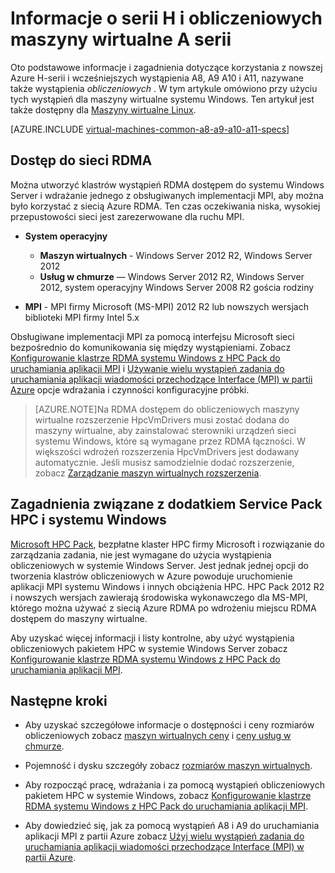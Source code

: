<properties
 pageTitle="Temat obliczeniowych maszyny wirtualne z systemem Windows | Microsoft Azure"
 description="Informacje ogólne i zagadnienia dotyczące korzystania z usługi Windows maszyny wirtualne i chmura Azure rozmiarów obliczeniowych serii H i A8, A9 A10 i A11"
 services="virtual-machines-windows, cloud-services"
 documentationCenter=""
 authors="dlepow"
 manager="timlt"
 editor=""
 tags="azure-resource-manager,azure-service-management"/>
<tags
ms.service="virtual-machines-windows"
 ms.devlang="na"
 ms.topic="article"
 ms.tgt_pltfrm="vm-windows"
 ms.workload="infrastructure-services"
 ms.date="09/21/2016"
 ms.author="danlep"/>

# <a name="about-h-series-and-compute-intensive-a-series-vms"></a>Informacje o serii H i obliczeniowych maszyny wirtualne A serii

Oto podstawowe informacje i zagadnienia dotyczące korzystania z nowszej Azure H-serii i wcześniejszych wystąpienia A8, A9 A10 i A11, nazywane także wystąpienia *obliczeniowych* . W tym artykule omówiono przy użyciu tych wystąpień dla maszyny wirtualne systemu Windows. Ten artykuł jest także dostępny dla [Maszyny wirtualne Linux](virtual-machines-linux-a8-a9-a10-a11-specs.md).


[AZURE.INCLUDE [virtual-machines-common-a8-a9-a10-a11-specs](../../includes/virtual-machines-common-a8-a9-a10-a11-specs.md)]

## <a name="access-to-the-rdma-network"></a>Dostęp do sieci RDMA

Można utworzyć klastrów wystąpień RDMA dostępem do systemu Windows Server i wdrażanie jednego z obsługiwanych implementacji MPI, aby można było korzystać z siecią Azure RDMA. Ten czas oczekiwania niska, wysokiej przepustowości sieci jest zarezerwowane dla ruchu MPI.

* **System operacyjny**
    * **Maszyn wirtualnych** - Windows Server 2012 R2, Windows Server 2012
    * **Usług w chmurze** — Windows Server 2012 R2, Windows Server 2012, system operacyjny Windows Server 2008 R2 gościa rodziny

* **MPI** - MPI firmy Microsoft (MS-MPI) 2012 R2 lub nowszych wersjach biblioteki MPI firmy Intel 5.x

Obsługiwane implementacji MPI za pomocą interfejsu Microsoft sieci bezpośrednio do komunikowania się między wystąpieniami. Zobacz [Konfigurowanie klastrze RDMA systemu Windows z HPC Pack do uruchamiania aplikacji MPI](virtual-machines-windows-classic-hpcpack-rdma-cluster.md) i [Używanie wielu wystąpień zadania do uruchamiania aplikacji wiadomości przechodzące Interface (MPI) w partii Azure](../batch/batch-mpi.md) opcje wdrażania i czynności konfiguracyjne próbki.


>[AZURE.NOTE]Na RDMA dostępem do obliczeniowych maszyny wirtualne rozszerzenie HpcVmDrivers musi zostać dodana do maszyny wirtualne, aby zainstalować sterowniki urządzeń sieci systemu Windows, które są wymagane przez RDMA łączności. W większości wdrożeń rozszerzenia HpcVmDrivers jest dodawany automatycznie. Jeśli musisz samodzielnie dodać rozszerzenie, zobacz [Zarządzanie maszyn wirtualnych rozszerzenia](virtual-machines-windows-classic-manage-extensions.md).

## <a name="considerations-for-hpc-pack-and-windows"></a>Zagadnienia związane z dodatkiem Service Pack HPC i systemu Windows

[Microsoft HPC Pack](https://technet.microsoft.com/library/jj899572.aspx), bezpłatne klaster HPC firmy Microsoft i rozwiązanie do zarządzania zadania, nie jest wymagane do użycia wystąpienia obliczeniowych w systemie Windows Server. Jest jednak jednej opcji do tworzenia klastrów obliczeniowych w Azure powoduje uruchomienie aplikacji MPI systemu Windows i innych obciążenia HPC. HPC Pack 2012 R2 i nowszych wersjach zawierają środowiska wykonawczego dla MS-MPI, którego można używać z siecią Azure RDMA po wdrożeniu miejscu RDMA dostępem do maszyny wirtualne.

Aby uzyskać więcej informacji i listy kontrolne, aby użyć wystąpienia obliczeniowych pakietem HPC w systemie Windows Server zobacz [Konfigurowanie klastrze RDMA systemu Windows z HPC Pack do uruchamiania aplikacji MPI](virtual-machines-windows-classic-hpcpack-rdma-cluster.md).




## <a name="next-steps"></a>Następne kroki

* Aby uzyskać szczegółowe informacje o dostępności i ceny rozmiarów obliczeniowych zobacz [maszyn wirtualnych ceny](https://azure.microsoft.com/pricing/details/virtual-machines/#Windows) i [ceny usług w chmurze](https://azure.microsoft.com/pricing/details/cloud-services/).

* Pojemność i dysku szczegóły zobacz [rozmiarów maszyn wirtualnych](virtual-machines-linux-sizes.md).

* Aby rozpocząć pracę, wdrażania i za pomocą wystąpień obliczeniowych pakietem HPC w systemie Windows, zobacz [Konfigurowanie klastrze RDMA systemu Windows z HPC Pack do uruchamiania aplikacji MPI](virtual-machines-windows-classic-hpcpack-rdma-cluster.md).

* Aby dowiedzieć się, jak za pomocą wystąpień A8 i A9 do uruchamiania aplikacji MPI z partii Azure zobacz [Użyj wielu wystąpień zadania do uruchamiania aplikacji wiadomości przechodzące Interface (MPI) w partii Azure](../batch/batch-mpi.md).

